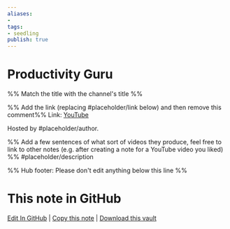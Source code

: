 ```yaml
---
aliases: 
- 
tags:
- seedling
publish: true
---
```


# Productivity Guru

%% Match the title with the channel's title %% 

%% Add the link (replacing #placeholder/link below) and then remove this comment%%
Link: [YouTube](https://www.youtube.com/c/ProductivityGuru)

Hosted by #placeholder/author.

%% Add a few sentences of what sort of videos they produce, feel free to link to other notes (e.g. after creating a note for a YouTube video you liked) %% 
#placeholder/description 

%% Hub footer: Please don't edit anything below this line %%

# This note in GitHub

<span class="git-footer">[Edit In GitHub](https://github.dev/obsidian-community/obsidian-hub/blob/main/06%20-%20Inbox/Productivity%20Guru.md "git-hub-edit-note") | [Copy this note](https://raw.githubusercontent.com/obsidian-community/obsidian-hub/main/06%20-%20Inbox/Productivity%20Guru.md "git-hub-copy-note") | [Download this vault](https://github.com/obsidian-community/obsidian-hub/archive/refs/heads/main.zip "git-hub-download-vault") </span>
